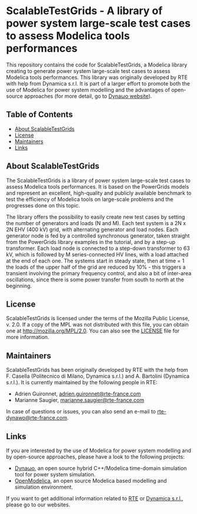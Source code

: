 # ScalableTestGrids - A library of power system large-scale test cases to assess Modelica tools performances

This repository contains the code for ScalableTestGrids, a Modelica library creating to generate power system large-scale test cases to assess Modelica tools performances. This library was originally developed by RTE with help from Dynamica s.r.l. It is part of a larger effort to promote both the use of Modelica for power system modelling and the advantages of open-source approaches (for more detail, go to [Dyna&omega;o website](http://dynawo.org)).

## Table of Contents
- [About ScalableTestGrids](#about)
- [License](#license)
- [Maintainers](#maintainers)
- [Links](#links)

<a name="about"></a>
## About ScalableTestGrids

The ScalableTestGrids is a library of power system large-scale test cases to assess Modelica tools performances. It is based on the PowerGrids models and represent an excellent, high-quality and publicly available benchmark to test the efficiency of Modelica tools on large-scale problems and the progresses done on this topic. 

The library offers the possibility to easily create new test cases by setting the number of generators and loads (N and M). Each test system is a 2N x 2N EHV (400 kV) grid, with alternating generator and load nodes. Each generator node is fed by a controlled synchronous generator, taken straight from the PowerGrids library examples in the tutorial, and by a step-up transformer. Each load node is connected to a step-down transformer to 63 kV, which is followed by M series-connected HV lines, with a load attached at the end of each one. The systems start in steady state, then at time = 1 the loads of the upper half of the grid are reduced by 10% - this triggers a transient involving the primary frequency control, and also a bit of inter-area oscillations, since there is some power transfer from south to north at the beginning. 

<a name="license"></a>
## License
ScalableTestGrids is licensed under the terms of the Mozilla Public License, v. 2.0. If a copy of the MPL was not distributed with this file, you can obtain one at http://mozilla.org/MPL/2.0. You can also see the [LICENSE](LICENSE.txt) file for more information.
<a name="maintainers"></a>
## Maintainers
ScalableTestGrids has been originally developed by RTE with the help from F. Casella (Politecnico di Milano, Dynamica s.r.l.) and A. Bartolini (Dynamica s.r.l.). It is currently maintained by the following people in RTE: 
* Adrien Guironnet, [adrien.guironnet@rte-france.com](mailto:adrien.guironnet@rte-france.com)
* Marianne Saugier, [marianne.saugier@rte-france.com](mailto:marianne.saugier@rte-france.com)

In case of questions or issues, you can also send an e-mail to [rte-dynawo@rte-france.com](mailto:rte-dynawo@rte-france.com).
<a name="links"></a>
## Links
If you are interested by the use of Modelica for power system modelling and by open-source approaches, please have a look to the following projects:
* [Dyna&omega;o](http://dynawo.org), an open source hybrid C++/Modelica time-domain simulation tool for power system simulation.
* [OpenModelica](http://openmodelica.org), an open source Modelica based modelling and simulation environment.

If you want to get additional information related to [RTE](https://www.rte-france.com/) or [Dynamica s.r.l.](http://www.dynamica-it.com), please go to our websites.

